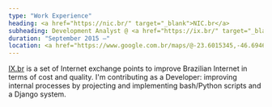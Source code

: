```yaml
---
type: "Work Experience"
heading: <a href="https://nic.br/" target="_blank">NIC.br</a>
subheading: Development Analyst @ <a href="https://ix.br/" target="_blank">IX.br</a>
duration: "September 2015 –"
location: <a href="https://www.google.com.br/maps/@-23.6015345,-46.6946675,18z" target="_blank">São Paulo, SP, Brazil</a>
---
```


<a href="https://ix.br/" target="_blank">IX.br</a> is a set of Internet exchange points to improve Brazilian Internet in terms of cost and quality. I'm contributing as a Developer: improving internal processes by projecting and implementing bash/Python scripts and a Django system.
